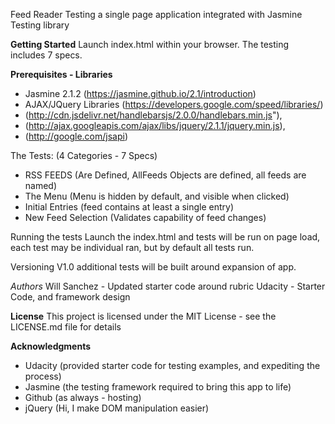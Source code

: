 Feed Reader Testing
a single page application integrated with Jasmine Testing library

**Getting Started**
Launch index.html within your browser. The testing includes 7 specs.

**Prerequisites - Libraries**
- Jasmine 2.1.2 (https://jasmine.github.io/2.1/introduction)
- AJAX/JQuery Libraries (https://developers.google.com/speed/libraries/)
- (http://cdn.jsdelivr.net/handlebarsjs/2.0.0/handlebars.min.js"), 
- (http://ajax.googleapis.com/ajax/libs/jquery/2.1.1/jquery.min.js), 
- (http://google.com/jsapi)

The Tests: 
(4 Categories - 7 Specs)
- RSS FEEDS (Are Defined, AllFeeds Objects are defined, all feeds are named)
- The Menu (Menu is hidden by default, and visible when clicked)
- Initial Entries (feed contains at least a single entry)
- New Feed Selection (Validates capability of feed changes)


Running the tests
Launch the index.html and tests will be run on page load, each test may be individual ran, but by default all tests run.



Versioning
V1.0 additional tests will be built around expansion of app.

*Authors*
Will Sanchez - Updated starter code around rubric
Udacity - Starter Code, and framework design

**License**
This project is licensed under the MIT License - see the LICENSE.md file for details

**Acknowledgments**
- Udacity (provided starter code for testing examples, and expediting the process)
- Jasmine (the testing framework required to bring this app to life)
- Github (as always - hosting)
- jQuery (Hi, I make DOM manipulation easier)